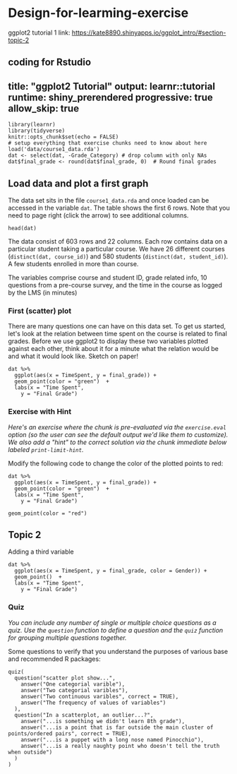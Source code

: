 # Design-for-learming-exercise
ggplot2 tutorial 1
link: https://kate8890.shinyapps.io/ggplot_intro/#section-topic-2

coding for Rstudio
---
title: "ggplot2 Tutorial"
output: learnr::tutorial
runtime: shiny_prerendered
progressive: true
allow_skip: true
---

```{r setup, include=FALSE}
library(learnr)
library(tidyverse)
knitr::opts_chunk$set(echo = FALSE)
# setup everything that exercise chunks need to know about here
load('data/course1_data.rda')
dat <- select(dat, -Grade_Category) # drop column with only NAs
dat$final_grade <- round(dat$final_grade, 0)  # Round final grades 
```

## Load data and plot a first graph

The data set sits in the file `course1_data.rda` and once loaded can be accessed in the variable `dat`. The table shows the first 6 rows. Note that you need to page right (click the arrow) to see additional columns. 

```{r}
head(dat)
```

The data consist of 603 rows and 22 columns. Each row contains data on a particular student taking a particular course. We have 26 different courses (`distinct(dat, course_id)`) and 580 students (`distinct(dat, student_id)`). A few students enrolled in more than course.

The variables comprise course and student ID, grade related info, 10 questions from a pre-course survey, and the time in the course as logged by the LMS (in minutes)

### First (scatter) plot

There are many questions one can have on this data set. To get us started, let's look at the relation between time spent on the course is related to final grades. Before we use ggplot2 to display these two variables plotted against each other, think about it for a minute what the relation would be and what it would look like. Sketch on paper!

```{r first_plot, exercise=TRUE, exercise.lines = 7}
dat %>%
  ggplot(aes(x = TimeSpent, y = final_grade)) + 
  geom_point(color = "green")  +
  labs(x = "Time Spent",
    y = "Final Grade")
```

### Exercise with Hint

*Here's an exercise where the chunk is pre-evaluated via the `exercise.eval` option (so the user can see the default output we'd like them to customize). We also add a "hint" to the correct solution via the chunk immediate below labeled `print-limit-hint`.*

Modify the following code to change the color of the plotted points to red:

```{r change-color, exercise=TRUE, exercise.eval=TRUE}
dat %>%
  ggplot(aes(x = TimeSpent, y = final_grade)) + 
  geom_point(color = "green")  +
  labs(x = "Time Spent",
    y = "Final Grade")
```

```{r change-color-hint}
geom_point(color = "red")
```

## Topic 2

Adding a third variable

```{r}
dat %>%
  ggplot(aes(x = TimeSpent, y = final_grade, color = Gender)) + 
  geom_point()  +
  labs(x = "Time Spent",
    y = "Final Grade")
```

### Quiz

*You can include any number of single or multiple choice questions as a quiz. Use the `question` function to define a question and the `quiz` function for grouping multiple questions together.*

Some questions to verify that you understand the purposes of various base and recommended R packages:

```{r quiz}
quiz(
  question("scatter plot show...",
    answer("One categorial varible"),
    answer("Two categorial varibles"),
    answer("Two continuous varibles", correct = TRUE),
    answer("The frequency of values of variables")
  ),
  question("In a scatterplot, an outlier...?",
    answer("...is something we didn't learn 8th grade"),
    answer("...is a point that is far outside the main cluster of points/ordered pairs", correct = TRUE),
    answer("...is a puppet with a long nose named Pinocchio"),
    answer("...is a really naughty point who doesn't tell the truth when outside")
  )
)
```
